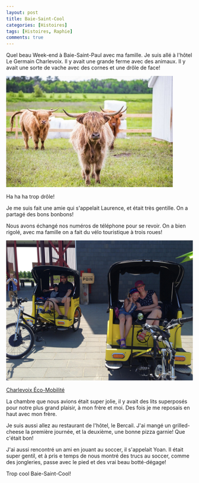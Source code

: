 ```yaml
---
layout: post
title: Baie-Saint-Cool
categories: [Histoires]
tags: [Histoires, Raphie]
comments: true
---
```


Quel beau Week-end à Baie-Saint-Paul avec ma famille. Je suis allé à l'hôtel Le Germain Charlevoix. Il y avait une grande ferme avec des animaux. Il y avait une sorte de vache avec des cornes et une drôle de face! 


![Vache Highland](/images/vache_charlevoix.jpg "Vache Highland")

Ha ha ha trop drôle!

Je me suis fait une amie qui s'appelait Laurence, et était très gentille. On a partagé des bons bonbons!

Nous avons échangé nos numéros de téléphone pour se revoir. On a bien rigolé, avec ma famille on a fait du vélo touristique à trois roues!


![Charlevoix Éco-Mobilité](/images/velo_touristique.jpg "Charlevoix Éco-Mobilité")

[Charlevoix Éco-Mobilité](http://charlevoixecomobilite.com/)


La chambre que nous avions était super jolie, il y avait des lits superposés pour notre plus grand plaisir, à mon frère et moi. Des fois je me reposais en haut avec mon frère. 

Je suis aussi allez au restaurant de l'hôtel, le Bercail. J'ai mangé un grilled-cheese la première journée, et la deuxième, une bonne pizza garnie! Que c'était bon!

J'ai aussi rencontré un ami en jouant au soccer, il s'appelait Yoan. Il était super gentil, et à pris e temps de nous montré des trucs au soccer, comme des jongleries, passe avec le pied et des vrai beau botté-dégage!

Trop cool Baie-Saint-Cool!

